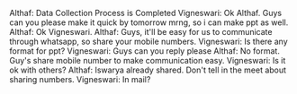 Althaf: Data Collection Process is Completed
Vigneswari: Ok Althaf. Guys can you please make it quick by tomorrow mrng, so i can make ppt as well.
Althaf: Ok Vigneswari.
Althaf: Guys, it'll be easy for us to communicate through whatsapp, so share your mobile numbers.
Vigneswari: Is there any format for ppt?
Vigneswari: Guys can you reply please
Althaf: No format. Guy's share mobile number to make communication easy.
Vigneswari: Is it ok with others?
Althaf: Iswarya already shared. Don't tell in the meet about sharing numbers.
Vigneswari: In mail?
